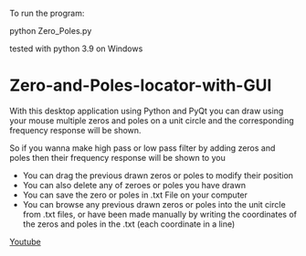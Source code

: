 To run the program:

python Zero_Poles.py

tested with python 3.9 on Windows

# Zero-and-Poles-locator-with-GUI

With this desktop application using Python and PyQt you can draw using your mouse multiple zeros and poles on a unit circle and the corresponding frequency response will be shown.

So if you wanna make high pass or low pass filter by adding zeros and poles then their frequency response will be shown to you

* You can drag the previous drawn zeros or poles to modify their position
* You can also delete any of zeroes or poles you have drawn
* You can save the zero or poles in .txt File on your computer
* You can browse any previous drawn zeros or poles into the unit circle from .txt files, or have been made manually by writing the coordinates of the zeros and poles in the .txt (each coordinate in a line)

[Youtube](https://www.youtube.com/watch?v=pVqzHzzq30M)
